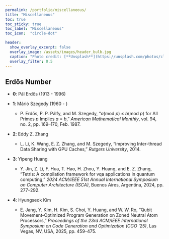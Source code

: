 ```yaml
---
permalink: /portfolio/miscellaneous/
title: "Miscellaneous"
toc: true
toc_sticky: true
toc_label: "Miscellaneous"
toc_icon:  "circle-dot"

header:
  show_overlay_excerpt: false
  overlay_image: /assets/images/header_bulb.jpg
  caption: "Photo credit: [**Unsplash**](https://unsplash.com/photos/closeup-photo-of-lighted-bulb-xkEtD4Stn0I)"
  overlay_filter: 0.5
---
```


## Erdős Number <a href="https://en.wikipedia.org/wiki/Erd%C5%91s_number" target="_blank"><i class="fab fa-wikipedia-w" title="Wikipedia"></i></a>

- **0**: Pál Erdős (1913 - 1996) <a href="https://en.wikipedia.org/wiki/Paul_Erd%C5%91s" target="_blank"><i class="fab fa-wikipedia-w" title="Wikipedia"></i></a>

- **1**: Márió Szegedy (1960 - ) <a href="https://en.wikipedia.org/wiki/Mario_Szegedy" target="_blank"><i class="fab fa-wikipedia-w" title="Wikipedia"></i></a> <a href="https://people.cs.rutgers.edu/~szegedy/homepage.html" target="_blank"><i class="fa fa-house" title="Website"></i></a>
  - P. Erdős, P. P. Pálfy, and M. Szegedy, “*a*(mod *p*) ≤ *b*(mod *p*) for All Primes *p* Implies *a* = *b*,” *American Mathematical Monthly*, vol. 94, no. 2, pp. 169–170, Feb. 1987. <a href="https://doi.org/10.1080/00029890.1987.12000612" target="_blank"><i class="fa fa-book" title="Reference"></i></a>

- **2**: Eddy Z. Zhang <a href="https://people.cs.rutgers.edu/~zz124/" target="_blank"><i class="fa fa-house" title="Website"></i></a>
  - L. Li, K. Wang, E. Z. Zhang, and M. Szegedy, “Improving Inter-thread Data Sharing with GPU Caches,” *Rutgers University*, 2014. <a href="https://doi.org/10.7282/T39Z98F3" target="_blank"><i class="fa fa-book" title="Reference"></i></a>

- **3**: Yipeng Huang <a href="https://yipenghuang.com" target="_blank"><i class="fa fa-house" title="Website"></i></a>
  - Y. Jin, Z. Li, F. Hua, T. Hao, H. Zhou, Y. Huang, and E. Z. Zhang, “Tetris: A compilation framework for vqa applications in quantum computing,” *2024 ACM/IEEE 51st Annual International Symposium on Computer Architecture (ISCA)*, Buenos Aires, Argentina, 2024, pp. 277–292. <a href="https://doi.org/10.1109/ISCA59077.2024.00029" target="_blank"><i class="fa fa-book" title="Reference"></i></a>

- **4**: Hyungseok Kim
  - E. Jang, Y. Kim, H. Kim, S. Choi, Y. Huang, and W. W. Ro, “Qubit Movement-Optimized Program Generation on Zoned Neutral Atom Processors,” *Proceedings of the 23rd ACM/IEEE International Symposium on Code Generation and Optimization (CGO '25)*, Las Vegas, NV, USA, 2025, pp. 459–475. <a href="https://doi.org/10.1145/3696443.3708937" target="_blank"><i class="fa fa-book" title="Reference"></i></a>